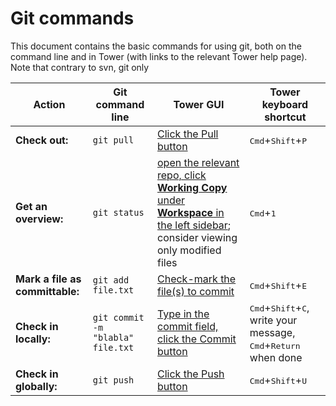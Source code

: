 Git commands
============

This document contains the basic commands for using git, both on the command line
and in Tower (with links to the relevant Tower help page).
Note that contrary to svn, git only

| Action  | Git command line | Tower GUI | Tower keyboard shortcut |
| ------- | ---------------- | --------- | ----------------------- |
| **Check out:** | `git pull`| [Click the Pull button](https://www.git-tower.com/help/guides/branches-and-tags/pull/mac) | <kbd>Cmd</kbd>+<kbd>Shift</kbd>+<kbd>P</kbd>
| **Get an overview:** | `git status` | [open the relevant repo, click **Working Copy** under **Workspace** in the left sidebar](https://www.git-tower.com/help/guides/working-copy/inspect-changes/mac); consider viewing only modified files | <kbd>Cmd</kbd>+<kbd>1</kbd>
| **Mark a file as committable:** | `git add file.txt` | [Check-mark the file(s) to commit](https://www.git-tower.com/help/guides/working-copy/stage-changes/mac) | <kbd>Cmd</kbd>+<kbd>Shift</kbd>+<kbd>E</kbd>
| **Check in locally:** | `git commit -m "blabla" file.txt` | [Type in the commit field, click the Commit button](https://www.git-tower.com/help/guides/working-copy/commit-changes/mac) | <kbd>Cmd</kbd>+<kbd>Shift</kbd>+<kbd>C</kbd>, write your message, <kbd>Cmd</kbd>+<kbd>Return</kbd> when done
| **Check in globally:** | `git push` | [Click the Push button](https://www.git-tower.com/help/guides/branches-and-tags/push/mac) | <kbd>Cmd</kbd>+<kbd>Shift</kbd>+<kbd>U</kbd>
